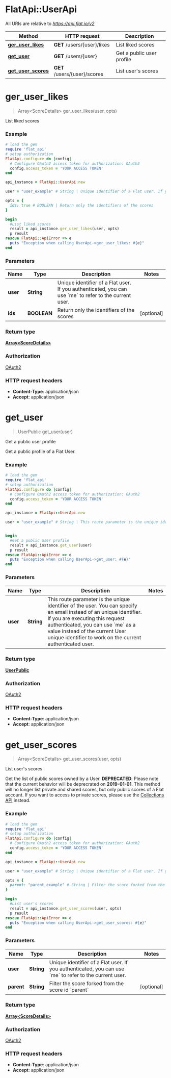 # FlatApi::UserApi

All URIs are relative to *https://api.flat.io/v2*

Method | HTTP request | Description
------------- | ------------- | -------------
[**ger_user_likes**](UserApi.md#ger_user_likes) | **GET** /users/{user}/likes | List liked scores
[**get_user**](UserApi.md#get_user) | **GET** /users/{user} | Get a public user profile
[**get_user_scores**](UserApi.md#get_user_scores) | **GET** /users/{user}/scores | List user&#39;s scores


# **ger_user_likes**
> Array&lt;ScoreDetails&gt; ger_user_likes(user, opts)

List liked scores

### Example
```ruby
# load the gem
require 'flat_api'
# setup authorization
FlatApi.configure do |config|
  # Configure OAuth2 access token for authorization: OAuth2
  config.access_token = 'YOUR ACCESS TOKEN'
end

api_instance = FlatApi::UserApi.new

user = "user_example" # String | Unique identifier of a Flat user. If you authenticated, you can use `me` to refer to the current user. 

opts = { 
  ids: true # BOOLEAN | Return only the identifiers of the scores
}

begin
  #List liked scores
  result = api_instance.ger_user_likes(user, opts)
  p result
rescue FlatApi::ApiError => e
  puts "Exception when calling UserApi->ger_user_likes: #{e}"
end
```

### Parameters

Name | Type | Description  | Notes
------------- | ------------- | ------------- | -------------
 **user** | **String**| Unique identifier of a Flat user. If you authenticated, you can use &#x60;me&#x60; to refer to the current user.  | 
 **ids** | **BOOLEAN**| Return only the identifiers of the scores | [optional] 

### Return type

[**Array&lt;ScoreDetails&gt;**](ScoreDetails.md)

### Authorization

[OAuth2](../README.md#OAuth2)

### HTTP request headers

 - **Content-Type**: application/json
 - **Accept**: application/json



# **get_user**
> UserPublic get_user(user)

Get a public user profile

Get a public profile of a Flat User. 

### Example
```ruby
# load the gem
require 'flat_api'
# setup authorization
FlatApi.configure do |config|
  # Configure OAuth2 access token for authorization: OAuth2
  config.access_token = 'YOUR ACCESS TOKEN'
end

api_instance = FlatApi::UserApi.new

user = "user_example" # String | This route parameter is the unique identifier of the user. You can specify an email instead of an unique identifier. If you are executing this request authenticated, you can use `me` as a value instead of the current User unique identifier to work on the current authenticated user. 


begin
  #Get a public user profile
  result = api_instance.get_user(user)
  p result
rescue FlatApi::ApiError => e
  puts "Exception when calling UserApi->get_user: #{e}"
end
```

### Parameters

Name | Type | Description  | Notes
------------- | ------------- | ------------- | -------------
 **user** | **String**| This route parameter is the unique identifier of the user. You can specify an email instead of an unique identifier. If you are executing this request authenticated, you can use &#x60;me&#x60; as a value instead of the current User unique identifier to work on the current authenticated user.  | 

### Return type

[**UserPublic**](UserPublic.md)

### Authorization

[OAuth2](../README.md#OAuth2)

### HTTP request headers

 - **Content-Type**: application/json
 - **Accept**: application/json



# **get_user_scores**
> Array&lt;ScoreDetails&gt; get_user_scores(user, opts)

List user's scores

Get the list of public scores owned by a User.  **DEPRECATED**: Please note that the current behavior will be deprecrated on **2019-01-01**. This method will no longer list private and shared scores, but only public scores of a Flat account. If you want to access to private scores, please use the [Collections API](#tag/Collection) instead. 

### Example
```ruby
# load the gem
require 'flat_api'
# setup authorization
FlatApi.configure do |config|
  # Configure OAuth2 access token for authorization: OAuth2
  config.access_token = 'YOUR ACCESS TOKEN'
end

api_instance = FlatApi::UserApi.new

user = "user_example" # String | Unique identifier of a Flat user. If you authenticated, you can use `me` to refer to the current user. 

opts = { 
  parent: "parent_example" # String | Filter the score forked from the score id `parent`
}

begin
  #List user's scores
  result = api_instance.get_user_scores(user, opts)
  p result
rescue FlatApi::ApiError => e
  puts "Exception when calling UserApi->get_user_scores: #{e}"
end
```

### Parameters

Name | Type | Description  | Notes
------------- | ------------- | ------------- | -------------
 **user** | **String**| Unique identifier of a Flat user. If you authenticated, you can use &#x60;me&#x60; to refer to the current user.  | 
 **parent** | **String**| Filter the score forked from the score id &#x60;parent&#x60; | [optional] 

### Return type

[**Array&lt;ScoreDetails&gt;**](ScoreDetails.md)

### Authorization

[OAuth2](../README.md#OAuth2)

### HTTP request headers

 - **Content-Type**: application/json
 - **Accept**: application/json



